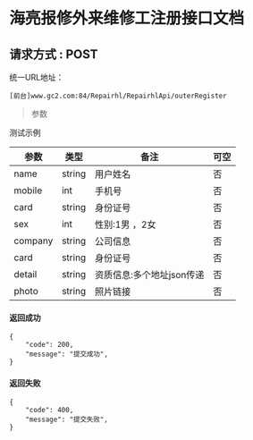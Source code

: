 
# 海亮报修外来维修工注册接口文档

## 请求方式 : POST

统一URL地址：
	
```
[前台]www.gc2.com:84/Repairhl/RepairhlApi/outerRegister
```


> 参数

测试示例


| 参数 | 类型 | 备注 | 可空 | 
| --- | --- | --- | --- | 
| name| string | 用户姓名 | 否 |  
| mobile| int  | 手机号 | 否 |  
| card| string | 身份证号 | 否 |  
| sex| int | 性别:1男 ，2女 | 否 |
| company| string | 公司信息 | 否 |  
| card| string | 身份证号 | 否 |  
| detail| string | 资质信息:多个地址json传递| 否 | 
| photo| string | 照片链接 | 否 |  


#### 返回成功
```
{
    "code": 200,
    "message": "提交成功",
}
```
#### 返回失败
```
{
    "code": 400,
    "message": "提交失败",
}
```

